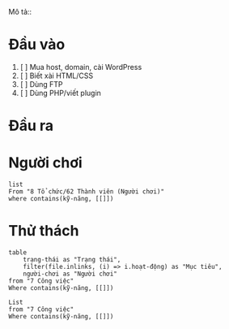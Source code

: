 Mô tả::
# Đầu vào
1. [ ] Mua host, domain, cài WordPress
2. [ ] Biết xài HTML/CSS
3. [ ] Dùng FTP
4. [ ] Dùng PHP/viết plugin
# Đầu ra

# Người chơi
```dataview
list
From "8 Tổ chức/62 Thành viên (Người chơi)" 
where contains(kỹ-năng, [[]])
```

# Thử thách
```dataview
table 
	trạng-thái as "Trạng thái", 
	filter(file.inlinks, (i) => i.hoạt-động) as "Mục tiêu",
	người-chơi as "Người chơi"
from "7 Công việc"
Where contains(kỹ-năng, [[]])
```
```dataview 
List
from "7 Công việc"
Where contains(kỹ-năng, [[]])
```